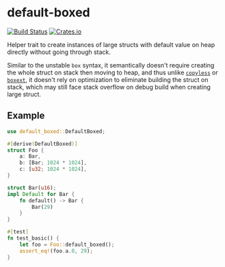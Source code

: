 # default-boxed

[![Build Status](https://dev.azure.com/upsuper/upsuper/_apis/build/status/default-boxed?branchName=master)](https://dev.azure.com/upsuper/upsuper/_build/latest?definitionId=1&branchName=master)
[![Crates.io](https://img.shields.io/crates/v/default-boxed.svg)](https://crates.io/crates/default-boxed)

Helper trait to create instances of large structs with default value on heap directly
without going through stack.

Similar to the unstable `box` syntax,
it semantically doesn't require creating the whole struct on stack then moving to heap,
and thus unlike [`copyless`][copyless] or [`boxext`][boxext],
it doesn't rely on optimization to eliminate building the struct on stack,
which may still face stack overflow on debug build when creating large struct.

[copyless]: https://crates.io/crates/copyless
[boxext]: https://crates.io/crates/boxext

## Example

<!-- Please keep the code below in sync with tests/readme.rs -->

```rust
use default_boxed::DefaultBoxed;

#[derive(DefaultBoxed)]
struct Foo {
    a: Bar,
    b: [Bar; 1024 * 1024],
    c: [u32; 1024 * 1024],
}

struct Bar(u16);
impl Default for Bar {
    fn default() -> Bar {
        Bar(29)
    }
}

#[test]
fn test_basic() {
    let foo = Foo::default_boxed();
    assert_eq!(foo.a.0, 29);
}
```
